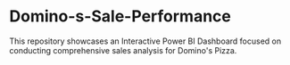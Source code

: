 # Domino-s-Sale-Performance
This repository showcases an Interactive Power BI Dashboard focused on conducting comprehensive sales analysis for Domino's Pizza.
